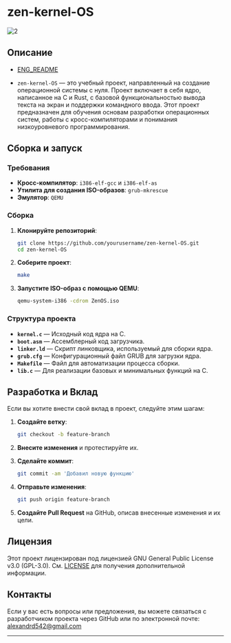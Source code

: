# zen-kernel-OS
![2](https://github.com/user-attachments/assets/251175cf-3934-4882-a034-455bd881c5a7)

## Описание
- [ENG_README](https://github.com/Junsious/zen-kernel-OS/blob/main/README.md)

  
- `zen-kernel-OS` — это учебный проект, направленный на создание операционной системы с нуля. Проект включает в себя ядро, написанное на C и Rust, с базовой функциональностью вывода текста на экран и поддержки командного ввода. Этот проект предназначен для обучения основам разработки операционных систем, работы с кросс-компиляторами и понимания низкоуровневого программирования.

## Сборка и запуск

### Требования

- **Кросс-компилятор**: `i386-elf-gcc` и `i386-elf-as`
- **Утилита для создания ISO-образов**: `grub-mkrescue`
- **Эмулятор**: `QEMU`

### Сборка

1. **Клонируйте репозиторий**:

    ```bash
    git clone https://github.com/yourusername/zen-kernel-OS.git
    cd zen-kernel-OS
    ```

2. **Соберите проект**:

    ```bash
    make
    ```

3. **Запустите ISO-образ с помощью QEMU**:

    ```bash
    qemu-system-i386 -cdrom ZenOS.iso
    ```

### Структура проекта

- **`kernel.c`** — Исходный код ядра на C.
- **`boot.asm`** — Ассемблерный код загрузчика.
- **`linker.ld`** — Скрипт линковщика, используемый для сборки ядра.
- **`grub.cfg`** — Конфигурационный файл GRUB для загрузки ядра.
- **`Makefile`** — Файл для автоматизации процесса сборки.
- **`lib.c`** — Для реализации базовых и минимальных функций на С.

## Разработка и Вклад

Если вы хотите внести свой вклад в проект, следуйте этим шагам:

1. **Создайте ветку**:

    ```bash
    git checkout -b feature-branch
    ```

2. **Внесите изменения** и протестируйте их.

3. **Сделайте коммит**:

    ```bash
    git commit -am 'Добавил новую функцию'
    ```

4. **Отправьте изменения**:

    ```bash
    git push origin feature-branch
    ```

5. **Создайте Pull Request** на GitHub, описав внесенные изменения и их цели.

## Лицензия

Этот проект лицензирован под лицензией GNU General Public License v3.0 (GPL-3.0). См. [LICENSE](LICENSE) для получения дополнительной информации.

## Контакты
Если у вас есть вопросы или предложения, вы можете связаться с разработчиком проекта через GitHub или по электронной почте: alexandrd542@gmail.com

---
